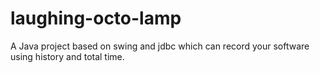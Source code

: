 # laughing-octo-lamp
A Java project based on swing and jdbc which can record your software using history and total time.
